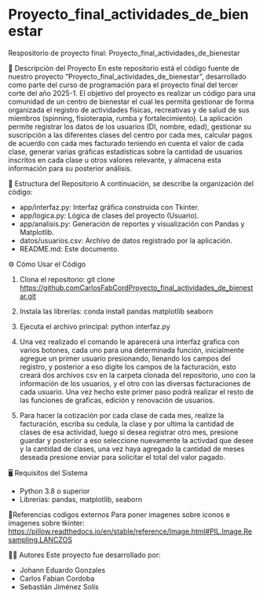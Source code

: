 # Proyecto_final_actividades_de_bienestar
Respositorio de proyecto final:
Proyecto_final_actividades_de_bienestar

📌 Descripción del Proyecto
En este repositorio está el código fuente de nuestro proyecto “Proyecto_final_actividades_de_bienestar”, desarrollado como parte del curso de programación para el proyecto final del tercer corte del año 2025-1. El objetivo del proyecto es realizar un código para una comunidad de un centro de bienestar el cual les permita gestionar de forma organizada el registro de actividades físicas, recreativas y de salud de sus miembros (spinning, fisioterapia, rumba y fortalecimiento). La aplicación permite registrar los datos de los usuarios (DI, nombre, edad), gestionar su suscripción a las diferentes clases del centro por cada mes, calcular pagos de acuerdo con cada mes facturado teniendo en cuenta el valor de cada clase, generar varias gráficas estadísticas sobre la cantidad de usuarios inscritos en cada clase u otros valores relevante, y almacena esta información para su posterior análisis.

📁 Estructura del Repositorio
A continuación, se describe la organización del código:

- app/interfaz.py: Interfaz gráfica construida con Tkinter.
- app/logica.py: Lógica de clases del proyecto (Usuario).
- app/analisis.py: Generación de reportes y visualización con Pandas y Matplotlib.
- datos/usuarios.csv: Archivo de datos registrado por la aplicación.
- README.md: Este documento.

⚙️ Cómo Usar el Código
1. Clona el repositorio:
   git clone https://github.comCarlosFabCordProyecto_final_actividades_de_bienestar.git

2. Instala las librerías:
   conda install pandas matplotlib seaborn

3. Ejecuta el archivo principal:
   python interfaz.py


4. Una vez realizado el comando le aparecerá una interfaz grafica con varios botones, cada uno para una determinada función, inicialmente agregue un primer usuario presionando, llenando los campos del registro, y posterior a eso digite los campos de la facturación, esto creará dos archivos csv en la carpeta clonada del repositorio, uno con la información de los usuarios, y el otro con las diversas facturaciones de cada usuario. Una vez hecho este primer paso podrá realizar el resto de las funciones de graficas, edición y renovación de usuarios.

5. Para hacer la cotización por cada clase de cada mes, realize la facturación, escriba su cedula, la clase y por ultima la cantidad de clases de esa actividad, luego si desea registrar otro mes, presione guardar y posterior a eso seleccione nuevamente la activdad que desee y la cantidad de clases, una vez haya agregado la cantidad de meses deseada presione enviar para solicitar el total del valor pagado.

🖥️ Requisitos del Sistema
- Python 3.8 o superior
- Librerías: pandas, matplotlib, seaborn

📌Referencias codigos externos 
Para poner imagenes sobre iconos e imagenes sobre tkinter: 
https://pillow.readthedocs.io/en/stable/reference/Image.html#PIL.Image.Resampling.LANCZOS 

👨‍💻 Autores
Este proyecto fue desarrollado por:
- Johann Eduardo Gonzales
- Carlos Fabian Cordoba
- Sebastián Jiménez Solís 

